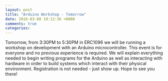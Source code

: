 ```yaml
---
layout: post
title: "Arduino Workshop - Tomorrow"
date: 2016-03-08 19:12:36 +0000
comments: true
categories: 
---
```


Tomorrow, from 3:30PM to 5:30PM in ERC1096 we will be running a workshop on development with an Arduino microcontroller. This event is for everyone
and no previous experience is required. We will explain everything needed to begin writing programs for the Arduino
as well as interacting with hardware in order to build systems which interact with their physical environment.
Registration is not needed - just show up. Hope to see you there!



